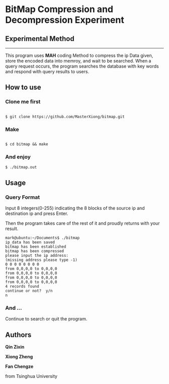 # BitMap Compression and Decompression Experiment

## Experimental Method
---
This program uses **MAH** coding Method to compress the ip Data given, store the encoded data into memroy, and wait to be searched. When a query request occurs, the program searches the database with key words and respond with query results to users.

## How to use
### Clone me first

``` shell

$ git clone https://github.com/MasterXiong/bitmap.git

```

### Make

``` shell

$ cd bitmap && make

```

### And enjoy
``` shell
$ ./bitmap.out
```

## Usage

### Query Format

Input 8 integers(0-255) indicating the 8 blocks of the source ip and destination ip and press Enter.

Then the program takes care of the rest of it and proudly returns with your result.

``` shell
mark@ubuntu:~/Documents$ ./bitmap
ip_data has been saved
bitmap has been established
bitmap has been compressed
please input the ip address:
(missing address please type -1)
0 0 0 0 0 0 0 0
from 0,0,0,0 to 0,0,0,0
from 0,0,0,0 to 0,0,0,0
from 0,0,0,0 to 0,0,0,0
from 0,0,0,0 to 0,0,0,0
4 records found
continue or not?  y/n
n

```
### And ...

Continue to search or quit the program.

## Authors
**Qin Zixin**

**Xiong Zheng**

**Fan Chengze**

from Tsinghua University
